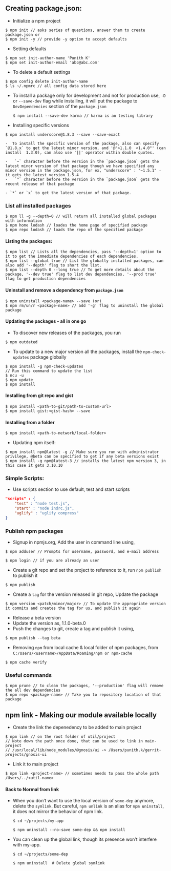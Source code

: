 ## Creating package.json:

- Initialize a npm project
```
$ npm init // asks series of questions, answer them to create package.json or
$ npm init -y // provide -y option to accept defaults
```

- Setting defaults
```
$ npm set init-author-name 'Punith K'
$ npm set init-author-email 'abc@abc.com'
```

- To delete a default settings
```
$ npm config delete init-author-name
$ ls ~/.npmrc // all config data stored here
```

- To install a package only for development and not for production use, `-D` or `--save-dev`
	flag while installing, it will put the package to `DevDependencies` section of the `package.json`
	```
	$ npm install --save-dev karma // karma is an testing library
	```

- Installing specific versions
```
$ npm install underscore@1.8.3 --save --save-exact
```
	-  To install the specific version of the package, also can specify `@1.8.x` to get the latest minor version, and '@">1.1.0  <1.4.0"' (can install 	1.3.0), can also use '||' operator within double quotes.

	-	`~` character before the version in the `package.json` gets the latest minor version of that package though we have specified any minor version in the package.json, for ex, "underscore" : "~1.5.1" - it gets the latest version 1.5.4
	-	`^` character before the version in the `package.json` gets the recent release of that package

	- `*` or `x` to get the latest version of that package.

### List all installed packages
```
$ npm ll -g --depth=0 // will return all installed global packages with information
$ npm home lodash // loades the home page of specified package
$ npm repo lodash // loads the repo of the specified package
```

#### Listing the packages:
```
$ npm list // Lists all the dependencies, pass '--depth=1' option to it to get the immediate dependencies of each dependencies.
$ npm list --global true // List the globally installed packages, can also add '--depth' flag to short the list.
$ npm list --depth 0 --long true // To get more details about the package, '--dev true' flag to list dev dependencies, '--prod true' flag to get production dependencies
```

#### Uninstall and remove a dependency from `package.json`
```
$ npm uninstall <package-name> --save (or)
$ npm rm/un/r <package-name> // add '-g' flag to uninstall the global package
```

#### Updating the packages - all in one go

- To discover new releases of the packages, you run
```
$ npm outdated
```

- To update to a new major version all the packages, install the `npm-check-updates` package globally
```
$ npm install -g npm-check-updates
// Run this command to update the list
$ ncu -u
$ npm update
$ npm install
```

#### Installing from git repo and gist
```
$ npm install <path-to-git/path-to-custom-url>
$ npm install gist:<gist-hash> --save
```

#### Installing from a folder
```
$ npm install <path-to-network/local-folder>
```

- Updating npm itself:
```
$ npm install npm@latest -g // Make sure you run with administrator privilege, @beta can be specified to get if any beta versions exist
$ npm install -g npm@latest-3 // installs the latest npm version 3, in this case it gets 3.10.10
```

### Simple Scripts:
- Use scripts section to use default, test and start scripts
```json
"scripts" : {
	"test" : "node test.js",
	"start" : "node indrc.js",
	"uglify" : "uglify compress"
}
```

### Publish npm packages
- Signup in npmjs.org, Add the user in command line using,
```
$ npm adduser // Prompts for username, password, and e-mail address

$ npm login // if you are already an user
```

- Create a git repo and set the project to reference to it, run `npm publish` to publish it
```
$ npm publish
```

- Create a `tag` for the version released in git repo, Update the package
```
$ npm version <patch/minor/major> // To update the appropriate version it commits and creates the tag for us, and publish it again
```

- Release a beta version
- Update the version as, 1.1.0-beta.0
- Push the changes to git, create a tag and publish it using,
```
$ npm publish --tag beta
```

- Removing `npm` from local cache & local folder of npm packages, from `C:/Users/<username>/AppData/Roaming/npm or npm-cache`
```
$ npm cache verify
```

### Useful commands
```
$ npm prune // to clean the packages, '--production' flag will remove the all dev dependencies
$ npm repo <package-name> // Take you to repository location of that package
```

## npm link - Making our module available locally

- Create the link the depenedency to be added to main project
```
$ npm link // on the root folder of util/project
// Note down the path once done, that can be used to link in main-project
// /usr/local/lib/node_modules/@gnosis/ui -> /Users/punith.k/gerrit-projects/gnosis-ui
```

- Link it to main project
```
$ npm link <project-name> // sometimes needs to pass the whole path /Users/../<util-name>
```

#### Back to Normal from link

- When you don’t want to use the local version of `some-dep` anymore,
	delete the `symlink`. But careful, `npm unlink` is an alias for `npm uninstall`,
	it does not mirror the behavior of npm link.
	```
	$ cd ~/projects/my-app

	$ npm uninstall --no-save some-dep && npm install 	
	```

- You can clean up the global link, though its presence won’t interfere with my-app.
	```
	$ cd ~/projects/some-dep

	$ npm uninstall  # Delete global symlink
	```
